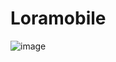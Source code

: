 # Loramobile
![image](https://github.com/dungcand23/Loramobile/assets/80266129/b5cd28c3-e62f-4ef0-9766-65ab788b9372)
